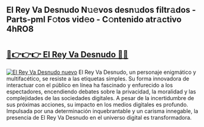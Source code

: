 ## El Rey Va Desnudo N𝚞𝚎vos desn𝚞dos filtr𝚊dos - Parts-pml F𝚘tos vid𝚎o - C𝚘ntenido atr𝚊ctivo 4hRO8

# <h2><a href="http://mba3nx.tromn.icu/?c=El+Rey+Va+Desnudo">🔗👉👉👉 El Rey Va Desnudo 🔗🔗</a></h2>

[![El Rey Va Desnudo nuevo](https://i.imgur.com/pEAQMta.gif)](http://mba3nx.tromn.icu/?c=El+Rey+Va+Desnudo)
El Rey Va Desnudo, un personaje enigmático y multifacético, se resiste a las etiquetas simples. Su forma innovadora de interactuar con el público en línea ha fascinado y enfurecido a los espectadores, encendiendo debates sobre la privacidad, la moralidad y las complejidades de las sociedades digitales. A pesar de la incertidumbre de sus próximas acciones, su impacto en los medios digitales es profundo. Impulsada por una determinación inquebrantable y un carisma innegable, la presencia de El Rey Va Desnudo en el universo digital es transformadora.
